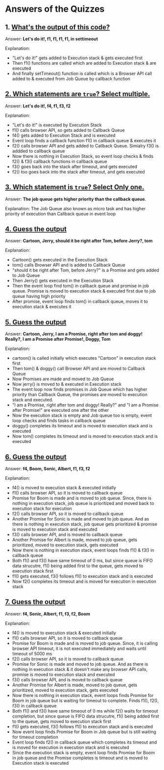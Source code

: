 # Answers of the Quizzes

## 1. [What's the output of this code?](https://github.com/atapas/promise-interview-ready/tree/create-answer-file/src/tasks#1-whats-the-output-of-this-code)

Answer: **Let's do it!, f1, f1, f1, f1, in settimeout**

Explanation: 
- "Let's do it!" gets added to Execution stack & gets executed first
- Then f1() functions are called which are added to Execution stack & are executed
- And finally setTimeout() function is called which is a Browser API call added to & executed from Job Queue by callback function



## [2. Which statements are `true`? Select multiple.](https://github.com/atapas/promise-interview-ready/blob/main/src/tasks/readme.md#2-which-statements-are-true-select-multiple)

Answer: **Let's do it!, f4, f1, f3, f2**

Explanation:
- "Let's do it!" is executed by Execution Stack
- f1() calls browser API, so gets added to Callback Queue
- f4() gets added to Execution Stack and is executed
- Event loop finds a callback function f1() in callback queue & executes it
- f2() calls browser API and gets added to Callback Queue. Simialry f3() is addded to callback queue
- Now there is nothing in Execution Stack, so event loop checks & finds f2() & f3() callback functions in callback queue
- f3() goes back into the stack after timeout, and gets executed
- f2() too goes back into the stack after timeout, and gets executed



## [3. Which statement is `true`? Select Only one.](https://github.com/atapas/promise-interview-ready/blob/main/src/tasks/readme.md#3-which-statement-is-true-select-only-one)

Answer: **The job queue gets higher priority than the callback queue.**

Explanation: The Job Queue also known as micro task and has higher priority of execution than Callback queue in event loop



## [4. Guess the output](https://github.com/atapas/promise-interview-ready/blob/main/src/tasks/readme.md#4-guess-the-output)

Answer: **Cartoon, Jerry, should it be right after Tom, before Jerry?, tom**

Explanation:
- Cartoon() gets executed in the Execution Stack
- tom() calls Browser API and is added to Callback Queue
- "should it be right after Tom, before Jerry?" is a Promise and gets added to Job Queue
- Then Jerry() gets executed in the Execution Stack
- Then the event loop find tom() in callback queue and promise in job queue. Promise is moved to execution stack & executed first due to job queue having high priority
- After promise, event loop finds tom() in callback queue, moves it to execution stack & executes it



## [5. Guess the output](https://github.com/atapas/promise-interview-ready/blob/main/src/tasks/readme.md#5-guess-the-output)

Answer: **Cartoon, Jerry, I am a Promise, right after tom and doggy! Really?, I am a Promise after Promise!, Doggy, Tom**

Explanation:
- cartoon() is called initially which executes "Cartoon" in execution stack first
- Then tom() & doggy() call Browser API and are moved to Callback Queue
- Now Promises are made and moved to Job Queue
- Now jerry() is moved to & executed in Execution stack
- The event loop now finds promises in Job Queue which has higher priority than Callback Queue, the promises are moved to execution stack and executed.
- "I am a Promise, right after tom and doggy! Really?" and "I am a Promise after Promise!" are executed one after the other
- Now the execution stack is empty and Job queue too is empty, event loop checks and finds tasks in callback queue
- doggy() completes its timeout and is moved to execution stack and is executed
- Now tom() completes its timeout and is moved to execution stack and is executed



## [6. Guess the output](https://github.com/atapas/promise-interview-ready/blob/main/src/tasks/readme.md#6-guess-the-output)

Answer: **f4, Boom, Sonic, Albert, f1, f3, f2**

Explanation:
- f4() is moved to execution stack & executed initially
- f1() calls browser API, so it is moved to callback queue
- Promise for Boom is made and is moved to job queue. Since, there is nothing in execution stack, job queue is prioritized and moved back to execution stack for execution
- f2() calls browser API, so it is moved to callback queue
- Another Promise for Sonic is made and moved to job queue. And as there is nothing in execution stack, job queue gets prioritized & promise is moved to execution stack and executed
- f3() calls browser API, and is moved to callback queue
- Another Promise for Albert is made, moved to job queue, gets prioritized, moved to execution stack, gets executed
- Now there is nothing in execution stack, event loops finds f1() & f3() in callback queue
- Both f1() and f3() have same timeout of 0 ms, but since queue is FIFO data strucutre, f1() being added first to the queue, gets moved to execution stack first
- f1() gets executed, f3() follows f1() to execution stack and is executed
- Now f2() completes its timeout and is moved for execution in execution stack



## [7. Guess the output](https://github.com/atapas/promise-interview-ready/blob/main/src/tasks/readme.md#7-guess-the-output)

Answer: **f4, Sonic, Albert, f1, f3, f2, Boom**

Explanation:
- f4() is moved to execution stack & executed initially
- f1() calls browser API, so it is moved to callback queue
- Promise for Boom is made and is moved to job queue. Since, it is calling browser API timeout, it is not executed immediately and waits until timeout of 5000 ms
- f2() calls browser API, so it is moved to callback queue
- Promise for Sonic is made and moved to job queue. And as there is nothing in execution stack & it doesn't make any browser API calls, promise is moved to execution stack and executed
- f3() calls browser API, and is moved to callback queue
- Another Promise for Albert is made, moved to job queue, gets prioritized, moved to execution stack, gets executed
- Now there is nothing in execution stack, event loops finds Promise for Boom in job queue but is waiting for timeout to complete. Finds f1(), f2(), f3() in callback queue
- Both f1() and f3() have same timeout of 0 ms while f2() waits for timeout completion, but since queue is FIFO data strucutre, f1() being added first to the queue, gets moved to execution stack first
- f1() gets executed, f3() follows f1() to execution stack and is executed
- Now event loop finds Promise for Boom in Job queue but is still waiting for timeout completion
- Event loop finds f2() in callback queue which completes its timeout and is moved for execution in execution stack and is executed
- Since the execution stack is empty, event loop finds Promise for Boom in job queue and the Promise completes is timeout and is moved to Execution stack is executed

